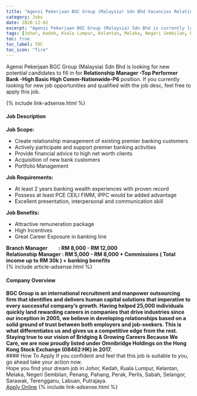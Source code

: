 ```yaml
---
title: "Agensi Pekerjaan BGC Group (Malaysia) Sdn Bhd Vacancies Relationship Manager -Top Performer Bank -High Basic High Comm-Nationwide-P6" 
category: Jobs 
date: 2020-12-02 
excerpt: "Agensi Pekerjaan BGC Group (Malaysia) Sdn Bhd is currently looking for suitable person to fill in the Relationship Manager -Top Performer Bank -High Basic High Comm-Nationwide-P6 which positioned at Johor, Kedah, Kuala Lumpur, Kelantan, Melaka, Negeri Sembilan, Penang, Pahang, Perak, Perlis, Sabah, Selangor, Sarawak, Terengganu, Labuan, Putrajaya" 
tags: [Johor, Kedah, Kuala Lumpur, Kelantan, Melaka, Negeri Sembilan, Penang, Pahang, Perak, Perlis, Sabah, Selangor, Sarawak, Terengganu, Labuan, Putrajaya] 
toc: true 
toc_label: TOC 
toc_icon: "fire" 
--- 
```


<p>Agensi Pekerjaan BGC Group (Malaysia) Sdn Bhd is looking for new potential candidates to fill in for <b>Relationship Manager -Top Performer Bank -High Basic High Comm-Nationwide-P6</b> position. If you currently looking for new job opportunities and qualified with the job desc, feel free to apply this job.
</p>{% include link-adsense.html %} 
<div><div><div><h4>Job Description</h4></div></div><div><div><span><div><div><strong>Job Scope:&#160;</strong></div><ul><li>Create relationship management of existing premier banking customers</li><li>Actively participate and support premier banking activities</li><li>Provide financial advice to high net worth clients&#160;</li><li>Acquisition of new bank customers&#160;</li><li>Portfolio Management&#160;</li></ul><div><strong>Job Requirements:&#160;</strong></div><ul><li>At least 2 years banking wealth experiences with proven record</li><li>Possess at least PCE CEILI FIMM, IPPC would be added advantage&#160;</li><li>Excellent presentation, interpersonal and communication skill&#160;</li></ul><div><strong>Job Benefits:&#160;</strong></div><ul><li>Attractive remuneration package&#160;</li><li>High Incentives&#160;</li><li>Great Career Exposure in banking line&#160;</li></ul><div><strong>Branch Manager&#160; &#160; &#160; &#160; &#160;: RM 8,000 - RM 12,000&#160;</strong></div><div><strong>Relationship Manager : RM 5,000 - RM 8,000 + Commissions ( Total income up to RM 30k ) + banking benefits&#160;</strong></div></div></span></div></div></div> 
{% include article-adsense.html %} 
<div><div><div><h4>Company Overview</h4></div></div><div><div><span><div><div><strong>BGC Group is an international recruitment and manpower outsourcing firm that identifies and delivers human capital solutions that imperative to every successful company&#8217;s growth. Having helped 25,000 individuals quickly land rewarding careers in companies that drive industries since our inception in 2005, we believe in developing relationships based on a solid ground of trust between both employers and job-seekers. This is what differentiates us and gives us a competitive edge from the rest.<br>Staying true to our vision of Bridging &amp; Growing Careers Because We Care, we are now proudly listed under Omnibridge Holdings on the Hong Kong Stock Exchange (08462:HK) in 2017.</strong></div></div></span></div></div></div> 
#### How To Apply 
If you confident and feel that this job is suitable to you, go ahead take your action now. <br/> 
Hope you find your dream job in Johor, Kedah, Kuala Lumpur, Kelantan, Melaka, Negeri Sembilan, Penang, Pahang, Perak, Perlis, Sabah, Selangor, Sarawak, Terengganu, Labuan, Putrajaya. <br/> 
<a href="https://www.jobstreet.com.my/en/job/relationship-manager-top-performer-bank-high-basic-high-comm-nationwide-p6-4435500?jobId=jobstreet-my-job-4435500&sectionRank=30&token=0~00ff35fb-b46d-4d5f-89c9-b99fbaa80f19&fr=SRP%20View%20In%20New%20Ta" class="btn btn--info" target="_blank" rel="nofollow noopenner">Apply Online</a> 
{% include link-adsense.html %} 
